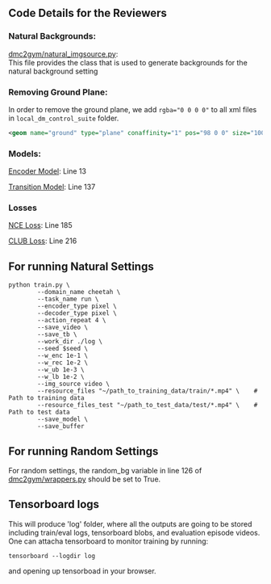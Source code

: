 ## Code Details for the Reviewers
### Natural Backgrounds: 
[dmc2gym/natural_imgsource.py](dmc2gym/natural_imgsource.py):\
This file provides the class that is used to generate backgrounds for the natural background setting

### Removing Ground Plane:
In order to remove the ground plane, we add `rgba="0 0 0 0"` to all xml files in `local_dm_control_suite` folder.
```xml
<geom name="ground" type="plane" conaffinity="1" pos="98 0 0" size="100 .8 .5" material="grid" rgba="0 0 0 0"/>
```

### Models:
[Encoder Model](encoder.py): Line 13

[Transition Model](encoder.py): Line 137


### Losses
[NCE Loss](dpi.py): Line 185

[CLUB Loss](encoder.py): Line 216

## For running Natural Settings
```
python train.py \
        --domain_name cheetah \
        --task_name run \
        --encoder_type pixel \
        --decoder_type pixel \
        --action_repeat 4 \
        --save_video \
        --save_tb \
        --work_dir ./log \
        --seed $seed \
        --w_enc 1e-1 \
        --w_rec 1e-2 \
        --w_ub 1e-3 \
        --w_lb 1e-2 \
        --img_source video \
        --resource_files "~/path_to_training_data/train/*.mp4" \    # Path to training data
        --resource_files_test "~/path_to_test_data/test/*.mp4" \    # Path to test data
        --save_model \
        --save_buffer
```
## For running Random Settings
For random settings, the random_bg variable in line 126 of [dmc2gym/wrappers.py](dmc2gym/wrappers.py) should be set to True.

## Tensorboard logs

This will produce 'log' folder, where all the outputs are going to be stored including train/eval logs, tensorboard blobs, and evaluation episode videos. One can attacha tensorboard to monitor training by running:
```
tensorboard --logdir log
```
and opening up tensorboad in your browser.